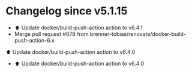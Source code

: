 # Changelog since v5.1.15
- ⬆️ Update docker/build-push-action action to v6.4.1 
- Merge pull request #678 from brenner-tobias/renovate/docker-build-push-action-6.x

⬆️ Update docker/build-push-action action to v6.4.0 
- ⬆️ Update docker/build-push-action action to v6.4.0 
